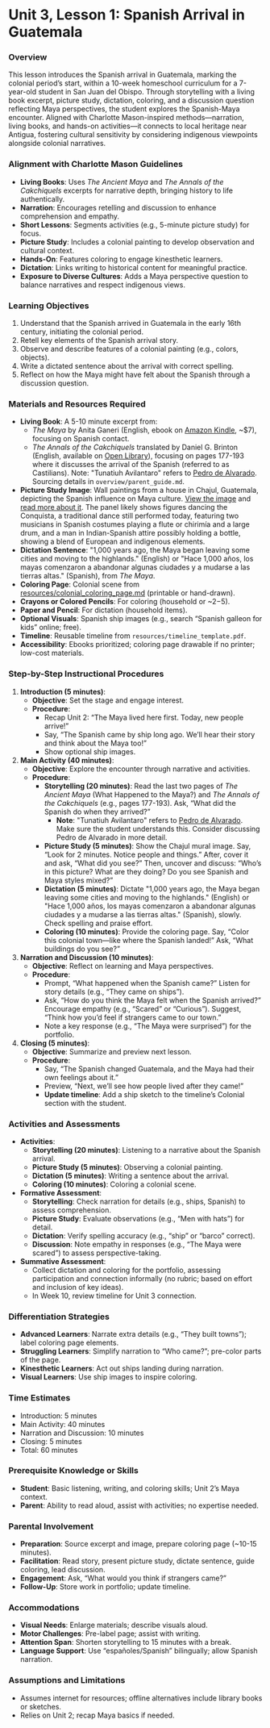 # Unit 3, Lesson 1: Spanish Arrival in Guatemala

### Overview
This lesson introduces the Spanish arrival in Guatemala, marking the colonial period’s start, within a 10-week homeschool curriculum for a 7-year-old student in San Juan del Obispo. Through storytelling with a living book excerpt, picture study, dictation, coloring, and a discussion question reflecting Maya perspectives, the student explores the Spanish-Maya encounter. Aligned with Charlotte Mason-inspired methods—narration, living books, and hands-on activities—it connects to local heritage near Antigua, fostering cultural sensitivity by considering indigenous viewpoints alongside colonial narratives.

### Alignment with Charlotte Mason Guidelines
- **Living Books**: Uses *The Ancient Maya* and *The Annals of the Cakchiquels* excerpts for narrative depth, bringing history to life authentically.
- **Narration**: Encourages retelling and discussion to enhance comprehension and empathy.
- **Short Lessons**: Segments activities (e.g., 5-minute picture study) for focus.
- **Picture Study**: Includes a colonial painting to develop observation and cultural context.
- **Hands-On**: Features coloring to engage kinesthetic learners.
- **Dictation**: Links writing to historical content for meaningful practice.
- **Exposure to Diverse Cultures**: Adds a Maya perspective question to balance narratives and respect indigenous views.

### Learning Objectives
1. Understand that the Spanish arrived in Guatemala in the early 16th century, initiating the colonial period.
2. Retell key elements of the Spanish arrival story.
3. Observe and describe features of a colonial painting (e.g., colors, objects).
4. Write a dictated sentence about the arrival with correct spelling.
5. Reflect on how the Maya might have felt about the Spanish through a discussion question.

### Materials and Resources Required
- **Living Book**: A 5-10 minute excerpt from:
  - *The Maya* by Anita Ganeri (English, ebook on [Amazon Kindle](https://www.amazon.com/Maya-Ancient-Civilizations-Anita-Ganeri-ebook/dp/B00H7J9K8S), ~$7), focusing on Spanish contact.
  - *The Annals of the Cakchiquels* translated by Daniel G. Brinton (English, available on [Open Library](https://archive.org/embed/annalsofcakchiqu00darich)), focusing on pages 177-193 where it discusses the arrival of the Spanish (referred to as Castilians). Note: "Tunatiuh Avilantaro" refers to [Pedro de Alvarado](https://en.wikipedia.org/wiki/Pedro_de_Alvarado). Sourcing details in `overview/parent_guide.md`.
- **Picture Study Image**: Wall paintings from a house in Chajul, Guatemala, depicting the Spanish influence on Maya culture. [View the image](https://cdn.sci.news/images/enlarge7/image_8558_1e-Chajul-Paintings.jpg) and [read more about it](https://www.sci.news/archaeology/chajul-maya-wall-paintings-guatemala-08558.html). The panel likely shows figures dancing the Conquista, a traditional dance still performed today, featuring two musicians in Spanish costumes playing a flute or chirimía and a large drum, and a man in Indian-Spanish attire possibly holding a bottle, showing a blend of European and indigenous elements.
- **Dictation Sentence**: "1,000 years ago, the Maya began leaving some cities and moving to the highlands." (English) or "Hace 1,000 años, los mayas comenzaron a abandonar algunas ciudades y a mudarse a las tierras altas." (Spanish), from *The Maya*.
- **Coloring Page**: Colonial scene from [resources/colonial_coloring_page.md](resources/colonial_coloring_page.md) (printable or hand-drawn).
- **Crayons or Colored Pencils**: For coloring (household or ~$2-$5).
- **Paper and Pencil**: For dictation (household items).
- **Optional Visuals**: Spanish ship images (e.g., search “Spanish galleon for kids” online; free).
- **Timeline**: Reusable timeline from `resources/timeline_template.pdf`.
- **Accessibility**: Ebooks prioritized; coloring page drawable if no printer; low-cost materials.

### Step-by-Step Instructional Procedures
1. **Introduction (5 minutes)**:
   - **Objective**: Set the stage and engage interest.
   - **Procedure**:
     - Recap Unit 2: “The Maya lived here first. Today, new people arrive!”
     - Say, “The Spanish came by ship long ago. We’ll hear their story and think about the Maya too!”
     - Show optional ship images.
2. **Main Activity (40 minutes)**:
   - **Objective**: Explore the encounter through narrative and activities.
   - **Procedure**:
     - **Storytelling (20 minutes)**: Read the last two pages of *The Ancient Maya* (What Happened to the Maya?) and *The Annals of the Cakchiquels* (e.g., pages 177-193). Ask, “What did the Spanish do when they arrived?”
        - **Note**: "Tunatiuh Avilantaro" refers to [Pedro de Alvarado](https://en.wikipedia.org/wiki/Pedro_de_Alvarado). Make sure the student understands this. Consider discussing Pedro de Alvarado in more detail.
     - **Picture Study (5 minutes)**: Show the Chajul mural image. Say, “Look for 2 minutes. Notice people and things.” After, cover it and ask, “What did you see?” Then, uncover and discuss: “Who’s in this picture? What are they doing? Do you see Spanish and Maya styles mixed?”
     - **Dictation (5 minutes)**: Dictate "1,000 years ago, the Maya began leaving some cities and moving to the highlands." (English) or "Hace 1,000 años, los mayas comenzaron a abandonar algunas ciudades y a mudarse a las tierras altas." (Spanish), slowly. Check spelling and praise effort.
     - **Coloring (10 minutes)**: Provide the coloring page. Say, “Color this colonial town—like where the Spanish landed!” Ask, “What buildings do you see?”
3. **Narration and Discussion (10 minutes)**:
   - **Objective**: Reflect on learning and Maya perspectives.
   - **Procedure**:
     - Prompt, “What happened when the Spanish came?” Listen for story details (e.g., “They came on ships”).
     - Ask, “How do you think the Maya felt when the Spanish arrived?” Encourage empathy (e.g., “Scared” or “Curious”). Suggest, “Think how you’d feel if strangers came to our town.”
     - Note a key response (e.g., “The Maya were surprised”) for the portfolio.
4. **Closing (5 minutes)**:
   - **Objective**: Summarize and preview next lesson.
   - **Procedure**:
     - Say, “The Spanish changed Guatemala, and the Maya had their own feelings about it.”
     - Preview, “Next, we’ll see how people lived after they came!”
     -  **Update timeline**: Add a ship sketch to the timeline’s Colonial section with the student.

### Activities and Assessments
- **Activities**:
  - **Storytelling (20 minutes)**: Listening to a narrative about the Spanish arrival.
  - **Picture Study (5 minutes)**: Observing a colonial painting.
  - **Dictation (5 minutes)**: Writing a sentence about the arrival.
  - **Coloring (10 minutes)**: Coloring a colonial scene.
- **Formative Assessment**:
  - **Storytelling**: Check narration for details (e.g., ships, Spanish) to assess comprehension.
  - **Picture Study**: Evaluate observations (e.g., “Men with hats”) for detail.
  - **Dictation**: Verify spelling accuracy (e.g., “ship” or “barco” correct).
  - **Discussion**: Note empathy in responses (e.g., “The Maya were scared”) to assess perspective-taking.
- **Summative Assessment**:
  - Collect dictation and coloring for the portfolio, assessing participation and connection informally (no rubric; based on effort and inclusion of key ideas).
  - In Week 10, review timeline for Unit 3 connection.

### Differentiation Strategies
- **Advanced Learners**: Narrate extra details (e.g., “They built towns”); label coloring page elements.
- **Struggling Learners**: Simplify narration to “Who came?”; pre-color parts of the page.
- **Kinesthetic Learners**: Act out ships landing during narration.
- **Visual Learners**: Use ship images to inspire coloring.

### Time Estimates
- Introduction: 5 minutes
- Main Activity: 40 minutes
- Narration and Discussion: 10 minutes
- Closing: 5 minutes
- Total: 60 minutes

### Prerequisite Knowledge or Skills
- **Student**: Basic listening, writing, and coloring skills; Unit 2’s Maya context.
- **Parent**: Ability to read aloud, assist with activities; no expertise needed.

### Parental Involvement
- **Preparation**: Source excerpt and image, prepare coloring page (~10-15 minutes).
- **Facilitation**: Read story, present picture study, dictate sentence, guide coloring, lead discussion.
- **Engagement**: Ask, “What would you think if strangers came?”
- **Follow-Up**: Store work in portfolio; update timeline.

### Accommodations
- **Visual Needs**: Enlarge materials; describe visuals aloud.
- **Motor Challenges**: Pre-label page; assist with writing.
- **Attention Span**: Shorten storytelling to 15 minutes with a break.
- **Language Support**: Use “españoles/Spanish” bilingually; allow Spanish narration.

### Assumptions and Limitations
- Assumes internet for resources; offline alternatives include library books or sketches.
- Relies on Unit 2; recap Maya basics if needed.

